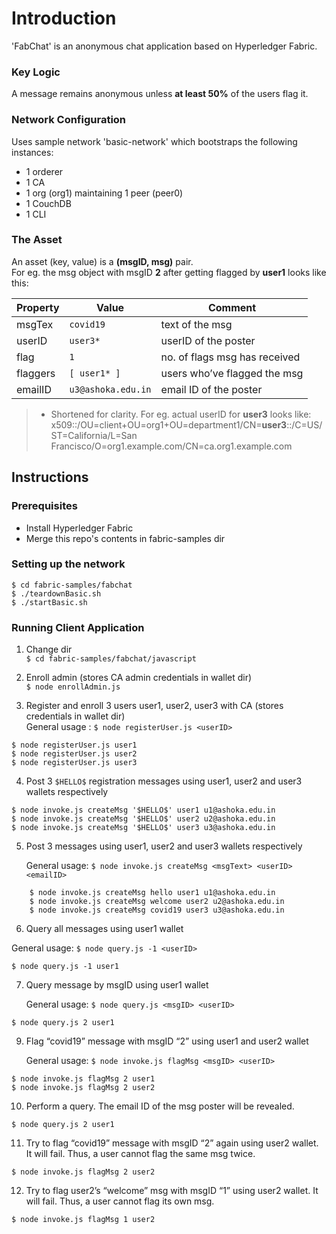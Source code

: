 # Introduction
'FabChat' is an anonymous chat application based on Hyperledger Fabric.

### Key Logic
A message remains anonymous unless **at least 50%** of the users flag it.

### Network Configuration
Uses sample network 'basic-network' which bootstraps the following instances:

- 1 orderer
- 1 CA
- 1 org (org1) maintaining 1 peer (peer0)
- 1 CouchDB 
- 1 CLI

### The Asset
An asset (key, value) is a **(msgID, msg)** pair.\
For eg. the msg object with msgID **2** after getting flagged by **user1** looks like this:

| Property        | Value                         | Comment                       |
|-----------------|-------------------------------|-------------------------------|
| msgTex          | `covid19`                     | text of the msg               |
| userID          | `user3*`                      | userID of the poster          |
| flag            | `1`                           | no. of flags msg has received |
| flaggers        | `[ user1* ]`                  | users who’ve flagged the msg  |
| emailID         | `u3@ashoka.edu.in`            | email ID of the poster        |

> * Shortened for clarity. For eg. actual userID for **user3** looks like:
x509::/OU=client+OU=org1+OU=department1/CN=**user3**::/C=US/ST=California/L=San Francisco/O=org1.example.com/CN=ca.org1.example.com

## Instructions

### Prerequisites
- Install Hyperledger Fabric 
- Merge this repo's contents in fabric-samples dir

### Setting up the network
~~~~
$ cd fabric-samples/fabchat
$ ./teardownBasic.sh
$ ./startBasic.sh
~~~~

### Running Client Application 
1. Change dir \
`$ cd fabric-samples/fabchat/javascript`

2. Enroll admin (stores CA admin credentials in wallet dir) \
`$ node enrollAdmin.js`

3. Register and enroll 3 users user1, user2, user3 with CA (stores <userID> credentials in wallet dir) \
	 General usage :
  `$ node registerUser.js <userID>`
	
  ~~~~
  $ node registerUser.js user1
  $ node registerUser.js user2
  $ node registerUser.js user3
  ~~~~

4. Post 3 `$HELLO$` registration messages using user1, user2 and user3 wallets respectively

~~~~
$ node invoke.js createMsg '$HELLO$' user1 u1@ashoka.edu.in
$ node invoke.js createMsg '$HELLO$' user2 u2@ashoka.edu.in
$ node invoke.js createMsg '$HELLO$' user3 u3@ashoka.edu.in
~~~~

5. Post 3 messages using user1, user2 and user3 wallets respectively

	General usage:   `$ node invoke.js createMsg <msgText> <userID> <emailID>`
~~~~
    $ node invoke.js createMsg hello user1 u1@ashoka.edu.in
    $ node invoke.js createMsg welcome user2 u2@ashoka.edu.in
    $ node invoke.js createMsg covid19 user3 u3@ashoka.edu.in
~~~~

6. Query all messages using user1 wallet

General usage:  `$ node query.js -1 <userID>`
~~~~
$ node query.js -1 user1
~~~~

7. Query message by msgID using user1 wallet

	General usage:  `$ node query.js <msgID> <userID>`
~~~~
$ node query.js 2 user1
~~~~

9. Flag “covid19” message with msgID “2” using user1 and user2 wallet

	General usage:  `$ node invoke.js flagMsg <msgID> <userID>`
  ~~~~
  $ node invoke.js flagMsg 2 user1
  $ node invoke.js flagMsg 2 user2
  ~~~~
  
10. Perform a query. The email ID of the msg poster will be revealed.
~~~~
$ node query.js 2 user1
~~~~

11. Try to flag “covid19” message with msgID “2” again using user2 wallet. It will fail. 
Thus, a user cannot flag the same msg twice. 
~~~~
$ node invoke.js flagMsg 2 user2
~~~~

12. Try to flag user2’s “welcome” msg with msgID “1” using user2 wallet. It will fail. 
Thus, a user cannot flag its own msg. 
~~~~
$ node invoke.js flagMsg 1 user2
~~~~

